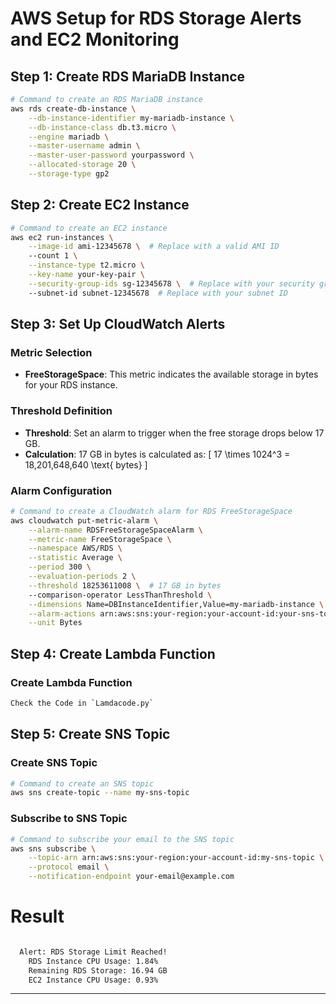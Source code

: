 
# AWS Setup for RDS Storage Alerts and EC2 Monitoring

## Step 1: Create RDS MariaDB Instance

```bash
# Command to create an RDS MariaDB instance
aws rds create-db-instance \
    --db-instance-identifier my-mariadb-instance \
    --db-instance-class db.t3.micro \
    --engine mariadb \
    --master-username admin \
    --master-user-password yourpassword \
    --allocated-storage 20 \
    --storage-type gp2
```

## Step 2: Create EC2 Instance

```bash
# Command to create an EC2 instance
aws ec2 run-instances \
    --image-id ami-12345678 \  # Replace with a valid AMI ID
    --count 1 \
    --instance-type t2.micro \
    --key-name your-key-pair \
    --security-group-ids sg-12345678 \  # Replace with your security group ID
    --subnet-id subnet-12345678  # Replace with your subnet ID
```

## Step 3: Set Up CloudWatch Alerts

### Metric Selection

- **FreeStorageSpace**: This metric indicates the available storage in bytes for your RDS instance. 

### Threshold Definition

- **Threshold**: Set an alarm to trigger when the free storage drops below 17 GB.
- **Calculation**: 17 GB in bytes is calculated as:
  \[
  17 \times 1024^3 = 18,201,648,640 \text{ bytes}
  \]

### Alarm Configuration

```bash
# Command to create a CloudWatch alarm for RDS FreeStorageSpace
aws cloudwatch put-metric-alarm \
    --alarm-name RDSFreeStorageSpaceAlarm \
    --metric-name FreeStorageSpace \
    --namespace AWS/RDS \
    --statistic Average \
    --period 300 \
    --evaluation-periods 2 \
    --threshold 18253611008 \  # 17 GB in bytes
    --comparison-operator LessThanThreshold \
    --dimensions Name=DBInstanceIdentifier,Value=my-mariadb-instance \
    --alarm-actions arn:aws:sns:your-region:your-account-id:your-sns-topic \
    --unit Bytes
```

## Step 4: Create Lambda Function

### Create Lambda Function

``` sh
Check the Code in `Lamdacode.py`

```

## Step 5: Create SNS Topic

### Create SNS Topic

```bash
# Command to create an SNS topic
aws sns create-topic --name my-sns-topic
```

### Subscribe to SNS Topic

```bash
# Command to subscribe your email to the SNS topic
aws sns subscribe \
    --topic-arn arn:aws:sns:your-region:your-account-id:my-sns-topic \
    --protocol email \
    --notification-endpoint your-email@example.com
```

# Result
```sh

  Alert: RDS Storage Limit Reached!
    RDS Instance CPU Usage: 1.84%
    Remaining RDS Storage: 16.94 GB
    EC2 Instance CPU Usage: 0.93%

```

---

